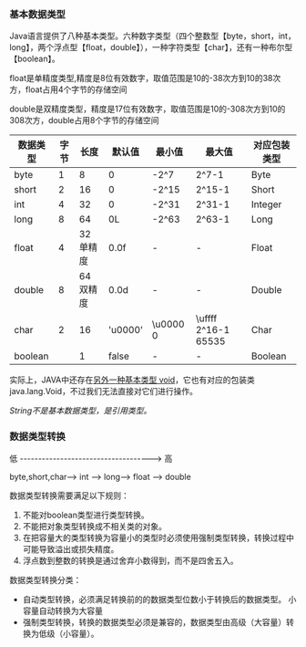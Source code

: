 ### 基本数据类型

Java语言提供了八种基本类型。六种数字类型（四个整数型【byte，short，int，long】，两个浮点型【float，double】），一种字符类型【char】，还有一种布尔型【boolean】。

float是单精度类型,精度是8位有效数字，取值范围是10的-38次方到10的38次方，float占用4个字节的存储空间

double是双精度类型，精度是17位有效数字，取值范围是10的-308次方到10的308次方，double占用8个字节的存储空间

| 数据类型 | 字节 | 长度 | 默认值 | 最小值 | 最大值 | 对应包装类型 | 
| --- | --- | --- | --- | --- | --- | --- |
|byte  |1  |8 |0 |-2^7 |2^7-1 |Byte|
|short |2  |16 |0 |-2^15 |2^15-1 |Short|
|int   |4  |32 |0 |-2^31 |2^31-1 |Integer|
|long  |8  |64 |0L |-2^63 |2^63-1 |Long|
|float |4  |32 单精度 |0.0f |- |- |Float|
|double|8  |64 双精度 |0.0d |- |- |Double|
|char  |2  |16 |'u0000' |\u0000 0 |\uffff 2^16-1 65535 |Char|
|boolean | |1 |false |- |- |Boolean| 

实际上，JAVA中还存在<u>另外一种基本类型 void</u>，它也有对应的包装类 java.lang.Void，不过我们无法直接对它们进行操作。

_String不是基本数据类型，是引用类型。_

### 数据类型转换

低  ------------------------------------>  高

byte,short,char—> int —> long—> float —> double 

数据类型转换需要满足以下规则：
1. 不能对boolean类型进行类型转换。
2. 不能把对象类型转换成不相关类的对象。
3. 在把容量大的类型转换为容量小的类型时必须使用强制类型转换，转换过程中可能导致溢出或损失精度。
4. 浮点数到整数的转换是通过舍弃小数得到，而不是四舍五入。

数据类型转换分类：
* 自动类型转换，必须满足转换前的的数据类型位数小于转换后的数据类型。 小容量自动转换为大容量
* 强制类型转换，转换的数据类型必须是兼容的，数据类型由高级（大容量）转换为低级（小容量）。